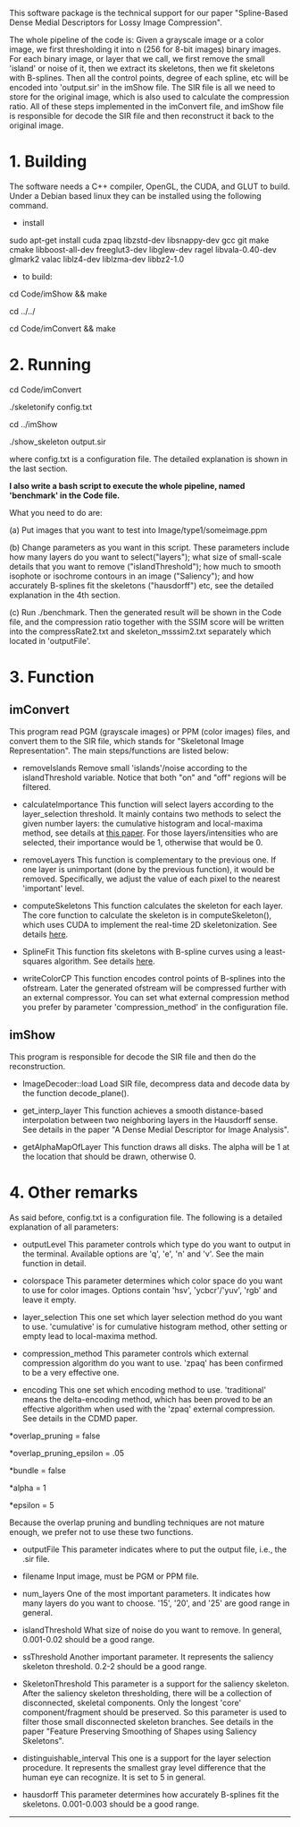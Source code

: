 This software package is the technical support for our paper "Spline-Based Dense Medial Descriptors for Lossy Image
Compression". 

The whole pipeline of the code is: Given a grayscale image or a color image, we first thresholding it into n (256 for 8-bit images) binary images. For each binary image, or layer that we call, we first remove the small 'island' or noise of it, then we extract its skeletons, then we fit skeletons with B-splines. Then all the control points, degree of each spline, etc will be encoded into 'output.sir' in the imShow file. The SIR file is all we need to store for the original image, which is also used to calculate the compression ratio. All of these steps implemented in the imConvert file, and imShow file is responsible for decode the SIR file and then reconstruct it back to the original image.

# 1. Building


The software needs a C++ compiler, OpenGL, the CUDA, and GLUT to build. 
Under a Debian based linux they can be installed using the following command.

* install

sudo apt-get install cuda zpaq libzstd-dev libsnappy-dev gcc git make cmake libboost-all-dev freeglut3-dev libglew-dev ragel libvala-0.40-dev glmark2 valac liblz4-dev liblzma-dev libbz2-1.0

* to build:

cd Code/imShow && make

cd ../../

cd Code/imConvert && make


# 2. Running


cd Code/imConvert

./skeletonify config.txt

cd ../imShow

./show_skeleton output.sir 

where config.txt is a configuration file. The detailed explanation is shown in the last section.

**I also write a bash script to execute the whole pipeline, named 'benchmark' in the Code file.**

What you need to do are: 

(a) Put images that you want to test into Image/type1/someimage.ppm 

(b) Change parameters as you want in this script. These parameters include how many layers do you want to select("layers"); what size of small-scale details that you want to remove ("islandThreshold"); how much to smooth isophote or isochrome contours in an image ("Saliency"); and how accurately B-splines fit the skeletons ("hausdorff") etc, see the detailed explanation in the 4th section.

(c) Run ./benchmark. Then the generated result will be shown in the Code file, and the compression ratio together with the SSIM score will be written into the compressRate2.txt and skeleton_msssim2.txt separately which located in 'outputFile'.


# 3. Function


imConvert
---------

This program read PGM (grayscale images) or PPM (color images) files, and convert them to the SIR file, which stands for "Skeletonal Image Representation". The main steps/functions are listed below:

* removeIslands
Remove small 'islands'/noise according to the islandThreshold variable. Notice that both "on" and "off" regions will be filtered.

* calculateImportance
This function will select layers according to the layer_selection threshold. It mainly contains two methods to select the given number layers: the cumulative histogram and local-maxima method, see details at [this paper](https://jieying-wang.netlify.app/publication/example/example.pdf). For those layers/intensities who are selected, their importance would be 1, otherwise that would be 0.

* removeLayers
This function is complementary to the previous one. If one layer is unimportant (done by the previous function), it would be removed. Specifically, we adjust the value of each pixel to the nearest 'important' level.

* computeSkeletons
This function calculates the skeleton for each layer. The core function to calculate the skeleton is in computeSkeleton(), which uses CUDA to implement the real-time 2D skeletonization. See details [here](http://www.cs.rug.nl/svcg/Shapes/CUDASkel).

* SplineFit
This function fits skeletons with B-spline curves using a least-squares algorithm. See details [here](https://www.geometrictools.com/Documentation/BSplineCurveLeastSquaresFit.pdf).

* writeColorCP
This function encodes control points of B-splines into the ofstream. Later the generated ofstream will be compressed further with an external compressor. You can set what external compression method you prefer by parameter 'compression_method' in the configuration file.

imShow
---------

This program is responsible for decode the SIR file and then do the reconstruction.

* ImageDecoder::load
Load SIR file, decompress data and decode data by the function decode_plane().

* get_interp_layer
This function achieves a smooth distance-based interpolation between two neighboring layers in the Hausdorff sense. See details in the paper "A Dense Medial Descriptor for Image Analysis".

* getAlphaMapOfLayer
This function draws all disks. The alpha will be 1 at the location that should be drawn, otherwise 0. 

# 4. Other remarks


As said before, config.txt is a configuration file. The following is a detailed explanation of all parameters:

* outputLevel
This parameter controls which type do you want to output in the terminal. Available options are 'q', 'e', 'n' and 'v'. See the main function in detail.

* colorspace 
This parameter determines which color space do you want to use for color images. Options contain 'hsv', 'ycbcr'/'yuv', 'rgb' and leave it empty.

* layer_selection
This one set which layer selection method do you want to use. 'cumulative' is for cumulative histogram method, other setting or empty lead to local-maxima method. 

* compression_method
This parameter controls which external compression algorithm do you want to use. 'zpaq' has been confirmed to be a very effective one.
 
* encoding
This one set which encoding method to use. 'traditional' means the delta-encoding method, which has been proved to be an effective algorithm when used with the 'zpaq' external compression. See details in the CDMD paper.

*overlap_pruning = false

*overlap_pruning_epsilon = .05

*bundle = false

*alpha = 1

*epsilon = 5

Because the overlap pruning and bundling techniques are not mature enough, we prefer not to use these two functions.

* outputFile 
This parameter indicates where to put the output file, i.e., the .sir file.

* filename
Input image, must be PGM or PPM file.

* num_layers
One of the most important parameters. It indicates how many layers do you want to choose. '15', '20', and '25' are good range in general.

* islandThreshold
What size of noise do you want to remove. In general, 0.001-0.02 should be a good range.

* ssThreshold
Another important parameter. It represents the saliency skeleton threshold. 0.2-2 should be a good range.

* SkeletonThreshold 
This parameter is a support for the saliency skeleton. After the saliency skeleton thresholding, there will be a collection of disconnected, skeletal components. Only the longest 'core' component/fragment should be preserved. So this parameter is used to filter those small disconnected skeleton branches. See details in the paper "Feature Preserving Smoothing of Shapes using Saliency Skeletons".

* distinguishable_interval
This one is a support for the layer selection procedure. It represents the smallest gray level difference that the human eye can recognize. It is set to 5 in general.

* hausdorff
This parameter determines how accurately B-splines fit the skeletons. 0.001-0.003 should be a good range.
-------------
